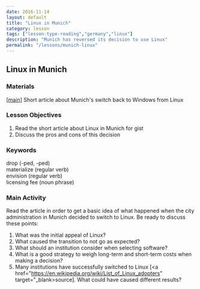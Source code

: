 ```yaml
---
date: 2016-11-14
layout: default 
title: "Linux in Munich"
category: lesson
tags: ["lesson-type-reading","germany","linux"]
description: "Munich has reversed its decision to use Linux"
permalink: "/lessons/munich-linux"
--- 
```

## Linux in Munich

### Materials

[<a href="https://www.neowin.net/news/munich-germany-realizes-that-deploying-linux-was-a-disaster-going-back-to-windows" target="_blank">main</a>] Short article about Munich's switch back to Windows from Linux

### Lesson Objectives

1. Read the short article about Linux in Munich for gist
2. Discuss the pros and cons of this decision 

### Keywords

drop (-ped, -ped)  
materialize (regular verb)    
envision (regular verb)  
licensing fee (noun phrase)  

### Main Activity 

Read the article in order to get a basic idea of what happened when the city administration in Munich decided to switch to Linux. Be ready to discuss these points: 

1. What was the initial appeal of Linux? 
2. What caused the transition to not go as expected? 
3. What should an institution consider when selecting software? 
4. What is a good strategy to weigh long-term and short-term costs when making a decision? 
5. Many institutions have successfully switched to Linux [<a href="https://en.wikipedia.org/wiki/List_of_Linux_adopters" target="_blank>source</a>]. What could have caused different results? 



